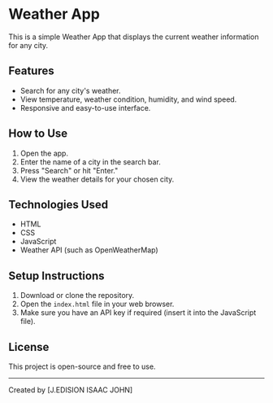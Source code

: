 # Weather App

This is a simple Weather App that displays the current weather information for any city.

## Features
- Search for any city's weather.
- View temperature, weather condition, humidity, and wind speed.
- Responsive and easy-to-use interface.

## How to Use
1. Open the app.
2. Enter the name of a city in the search bar.
3. Press "Search" or hit "Enter."
4. View the weather details for your chosen city.

## Technologies Used
- HTML
- CSS
- JavaScript
- Weather API (such as OpenWeatherMap)

## Setup Instructions
1. Download or clone the repository.
2. Open the `index.html` file in your web browser.
3. Make sure you have an API key if required (insert it into the JavaScript file).

## License
This project is open-source and free to use.

---

Created by [J.EDISION ISAAC JOHN]
